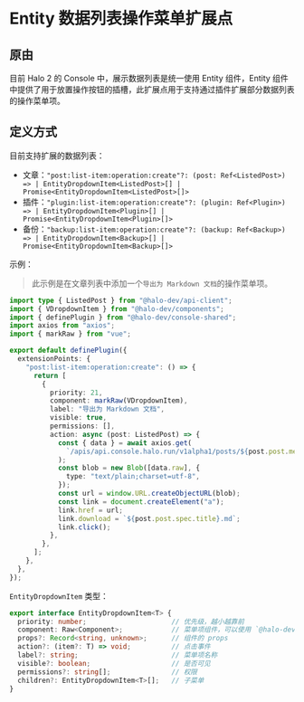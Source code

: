 # Entity 数据列表操作菜单扩展点

## 原由

目前 Halo 2 的 Console 中，展示数据列表是统一使用 Entity 组件，Entity 组件中提供了用于放置操作按钮的插槽，此扩展点用于支持通过插件扩展部分数据列表的操作菜单项。

## 定义方式

目前支持扩展的数据列表：

- 文章：`"post:list-item:operation:create"?: (post: Ref<ListedPost>) => | EntityDropdownItem<ListedPost>[] | Promise<EntityDropdownItem<ListedPost>[]>`
- 插件：`"plugin:list-item:operation:create"?: (plugin: Ref<Plugin>) => | EntityDropdownItem<Plugin>[] | Promise<EntityDropdownItem<Plugin>[]>`
- 备份：`"backup:list-item:operation:create"?: (backup: Ref<Backup>) => | EntityDropdownItem<Backup>[] | Promise<EntityDropdownItem<Backup>[]>`

示例：

> 此示例是在文章列表中添加一个`导出为 Markdown 文档`的操作菜单项。

```ts
import type { ListedPost } from "@halo-dev/api-client";
import { VDropdownItem } from "@halo-dev/components";
import { definePlugin } from "@halo-dev/console-shared";
import axios from "axios";
import { markRaw } from "vue";

export default definePlugin({
  extensionPoints: {
    "post:list-item:operation:create": () => {
      return [
        {
          priority: 21,
          component: markRaw(VDropdownItem),
          label: "导出为 Markdown 文档",
          visible: true,
          permissions: [],
          action: async (post: ListedPost) => {
            const { data } = await axios.get(
              `/apis/api.console.halo.run/v1alpha1/posts/${post.post.metadata.name}/head-content`
            );
            const blob = new Blob([data.raw], {
              type: "text/plain;charset=utf-8",
            });
            const url = window.URL.createObjectURL(blob);
            const link = document.createElement("a");
            link.href = url;
            link.download = `${post.post.spec.title}.md`;
            link.click();
          },
        },
      ];
    },
  },
});
```

`EntityDropdownItem` 类型：

```ts
export interface EntityDropdownItem<T> {
  priority: number;                     // 优先级，越小越靠前
  component: Raw<Component>;            // 菜单项组件，可以使用 `@halo-dev/components` 中提供的 `VDropdownItem`，也可以自定义
  props?: Record<string, unknown>;      // 组件的 props
  action?: (item?: T) => void;          // 点击事件
  label?: string;                       // 菜单项名称
  visible?: boolean;                    // 是否可见
  permissions?: string[];               // 权限
  children?: EntityDropdownItem<T>[];   // 子菜单
}
```
